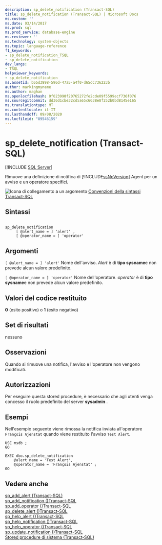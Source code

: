 ```yaml
---
description: sp_delete_notification (Transact-SQL)
title: sp_delete_notification (Transact-SQL) | Microsoft Docs
ms.custom: ''
ms.date: 03/14/2017
ms.prod: sql
ms.prod_service: database-engine
ms.reviewer: ''
ms.technology: system-objects
ms.topic: language-reference
f1_keywords:
- sp_delete_notification_TSQL
- sp_delete_notification
dev_langs:
- TSQL
helpviewer_keywords:
- sp_delete_notification
ms.assetid: b55d3898-596d-47a5-a4f0-d65dc736223b
author: markingmyname
ms.author: maghan
ms.openlocfilehash: 0f023990f20765272fe2cde09f5599ecf736f076
ms.sourcegitcommit: dd36d1cbe32cd5a65c6638e8f252b0bd8145e165
ms.translationtype: MT
ms.contentlocale: it-IT
ms.lasthandoff: 09/08/2020
ms.locfileid: "89546159"
---
```

# <a name="sp_delete_notification-transact-sql"></a>sp_delete_notification (Transact-SQL)
[!INCLUDE [SQL Server](../../includes/applies-to-version/sqlserver.md)]

  Rimuove una definizione di notifica di [!INCLUDE[ssNoVersion](../../includes/ssnoversion-md.md)] Agent per un avviso e un operatore specifici.  
  
 ![Icona di collegamento a un argomento](../../database-engine/configure-windows/media/topic-link.gif "Icona di collegamento a un argomento") [Convenzioni della sintassi Transact-SQL](../../t-sql/language-elements/transact-sql-syntax-conventions-transact-sql.md)  
  
## <a name="syntax"></a>Sintassi  
  
```  
  
sp_delete_notification  
     [ @alert_name = ] 'alert' ,   
     [ @operator_name = ] 'operator'   
```  
  
## <a name="arguments"></a>Argomenti  
`[ @alert_name = ] 'alert'` Nome dell'avviso. *Alert* è di **tipo sysname**e non prevede alcun valore predefinito.  
  
`[ @operator_name = ] 'operator'` Nome dell'operatore. *operator* è di **tipo sysname**e non prevede alcun valore predefinito.  
  
## <a name="return-code-values"></a>Valori del codice restituito  
 **0** (esito positivo) o **1** (esito negativo)  
  
## <a name="result-sets"></a>Set di risultati  
 nessuno  
  
## <a name="remarks"></a>Osservazioni  
 Quando si rimuove una notifica, l'avviso e l'operatore non vengono modificati.  
  
## <a name="permissions"></a>Autorizzazioni  
 Per eseguire questa stored procedure, è necessario che agli utenti venga concesso il ruolo predefinito del server **sysadmin** .  
  
## <a name="examples"></a>Esempi  
 Nell'esempio seguente viene rimossa la notifica inviata all'operatore `François Ajenstat` quando viene restituito l'avviso `Test Alert`.  
  
```  
USE msdb ;  
GO  
  
EXEC dbo.sp_delete_notification  
    @alert_name = 'Test Alert',  
    @operator_name = 'François Ajenstat' ;  
GO  
```  
  
## <a name="see-also"></a>Vedere anche  
 [sp_add_alert &#40;Transact-SQL&#41;](../../relational-databases/system-stored-procedures/sp-add-alert-transact-sql.md)   
 [sp_add_notification &#40;&#41;Transact-SQL ](../../relational-databases/system-stored-procedures/sp-add-notification-transact-sql.md)   
 [sp_add_operator &#40;&#41;Transact-SQL ](../../relational-databases/system-stored-procedures/sp-add-operator-transact-sql.md)   
 [sp_delete_alert &#40;&#41;Transact-SQL ](../../relational-databases/system-stored-procedures/sp-delete-alert-transact-sql.md)   
 [sp_help_alert &#40;&#41;Transact-SQL ](../../relational-databases/system-stored-procedures/sp-help-alert-transact-sql.md)   
 [sp_help_notification &#40;&#41;Transact-SQL ](../../relational-databases/system-stored-procedures/sp-help-notification-transact-sql.md)   
 [sp_help_operator &#40;&#41;Transact-SQL ](../../relational-databases/system-stored-procedures/sp-help-operator-transact-sql.md)   
 [sp_update_notification &#40;&#41;Transact-SQL ](../../relational-databases/system-stored-procedures/sp-update-notification-transact-sql.md)   
 [Stored procedure di sistema &#40;Transact-SQL&#41;](../../relational-databases/system-stored-procedures/system-stored-procedures-transact-sql.md)  
  
  
